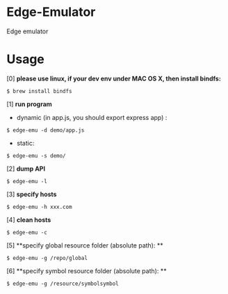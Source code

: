 # Edge-Emulator
Edge emulator

Usage
======
[0] **please use linux, if your dev env under MAC OS X, then install bindfs:**
```
$ brew install bindfs
```

[1] **run program**
* dynamic (in app.js, you should export express app) :
```
$ edge-emu -d demo/app.js
```
* static:
```
$ edge-emu -s demo/
```

[2] **dump API**
```
$ edge-emu -l
```

[3] **specify hosts**
```
$ edge-emu -h xxx.com
```

[4] **clean hosts**
```
$ edge-emu -c
```

[5] **specify global resource folder (absolute path): **
```
$ edge-emu -g /repo/global
```

[6] **specify symbol resource folder (absolute path): **
```
$ edge-emu -g /resource/symbolsymbol
```